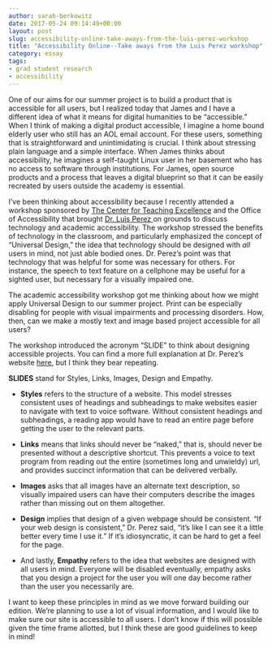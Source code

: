 ```yaml
---
author: sarah-berkowitz
date: 2017-05-24 09:14:49+00:00
layout: post
slug: accessibility-online-take-aways-from-the-luis-perez-workshop
title: "Accessibility Online--Take aways from the Luis Perez workshop"
category: essay
tags:
- grad student research
- accessibility
---
```


One of our aims for our summer project is to build a product that is accessible for all users, but I realized today that James and I have a different idea of what it means for digital humanities to be “accessible.” When I think of making a digital product accessible, I imagine a home bound elderly user who still has an AOL email account. For these users, something that is straightforward and unintimidating is crucial. I think about stressing plain language and a simple interface. When James thinks about accessibility, he imagines a self-taught Linux user in her basement who has no access to software through institutions. For James, open source products and a process that leaves a digital blueprint so that it can be easily recreated by users outside the academy is essential.

I’ve been thinking about accessibility because I recently attended a workshop sponsored by [The Center for Teaching Excellence](http://cte.virginia.edu/) and the Office of Accessibility that brought [Dr. Luis Perez ](https://luisperezonline.com/)on grounds to discuss technology and academic accessibility. The workshop stressed the benefits of technology in the classroom, and particularly emphasized the concept of “Universal Design,” the idea that technology should be designed with _all_ users in mind, not just able bodied ones. Dr. Perez’s point was that technology that was helpful for some was necessary for others. For instance, the speech to text feature on a cellphone may be useful for a sighted user, but necessary for a visually impaired one.

The academic accessibility workshop got me thinking about how we might apply Universal Design to our summer project. Print can be especially disabling for people with visual impairments and processing disorders. How, then, can we make a mostly text and image based project accessible for all users?

The workshop introduced the acronym “SLIDE” to think about designing accessible projects. You can find a more full explanation at Dr. Perez’s website [here](https://luisperezonline.com/2016/07/11/slide-into-accessibility-5-tips-for-making-learning-materials-work-for-everyone/), but I think they bear repeating.

**SLIDES** stand for Styles, Links, Images, Design and Empathy.



 	
  * **Styles** refers to the structure of a website. This model stresses consistent uses of headings and subheadings to make websites easier to navigate with text to voice software. Without consistent headings and subheadings, a reading app would have to read an entire page before getting the user to the relevant parts.

 	
  * **Links** means that links should never be “naked,” that is, should never be presented without a descriptive shortcut. This prevents a voice to text program from reading out the entire (sometimes long and unwieldy) url, and provides succinct information that can be delivered verbally.

 	
  * **Images** asks that all images have an alternate text description, so visually impaired users can have their computers describe the images rather than missing out on them altogether.

 	
  * **Design** implies that design of a given webpage should be consistent. “If your web design is consistent,” Dr. Perez said, “it’s like I can see it a little better every time I use it.” If it’s idiosyncratic, it can be hard to get a feel for the page.

 	
  * And lastly, **Empathy** refers to the idea that websites are designed with all users in mind. Everyone will be disabled eventually, empathy asks that you design a project for the user you will one day become rather than the user you necessarily are.


I want to keep these principles in mind as we move forward building our edition. We’re planning to use a lot of visual information, and I would like to make sure our site is accessible to all users. I don’t know if this will possible given the time frame allotted, but I think these are good guidelines to keep in mind!
